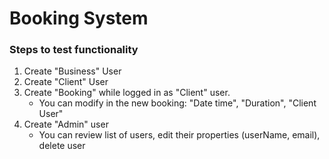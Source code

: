 # Booking System

### Steps to test functionality

1. Create "Business" User
2. Create "Client" User
3. Create "Booking" while logged in as "Client" user.
   - You can modify in the new booking: "Date time", "Duration", "Client User"
4. Create "Admin" user
   - You can review list of users, edit their properties (userName, email), delete user
